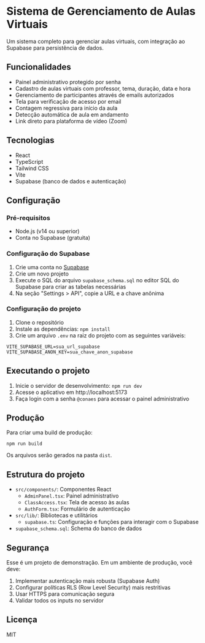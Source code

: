 # Sistema de Gerenciamento de Aulas Virtuais

Um sistema completo para gerenciar aulas virtuais, com integração ao Supabase para persistência de dados.

## Funcionalidades

- Painel administrativo protegido por senha
- Cadastro de aulas virtuais com professor, tema, duração, data e hora
- Gerenciamento de participantes através de emails autorizados
- Tela para verificação de acesso por email
- Contagem regressiva para início da aula
- Detecção automática de aula em andamento
- Link direto para plataforma de vídeo (Zoom)

## Tecnologias

- React
- TypeScript
- Tailwind CSS
- Vite
- Supabase (banco de dados e autenticação)

## Configuração

### Pré-requisitos

- Node.js (v14 ou superior)
- Conta no Supabase (gratuita)

### Configuração do Supabase

1. Crie uma conta no [Supabase](https://supabase.com/)
2. Crie um novo projeto
3. Execute o SQL do arquivo `supabase_schema.sql` no editor SQL do Supabase para criar as tabelas necessárias
4. Na seção "Settings > API", copie a URL e a chave anônima

### Configuração do projeto

1. Clone o repositório
2. Instale as dependências: `npm install`
3. Crie um arquivo `.env` na raiz do projeto com as seguintes variáveis:

```
VITE_SUPABASE_URL=sua_url_supabase
VITE_SUPABASE_ANON_KEY=sua_chave_anon_supabase
```

## Executando o projeto

1. Inicie o servidor de desenvolvimento: `npm run dev`
2. Acesse o aplicativo em http://localhost:5173
3. Faça login com a senha `@conaes` para acessar o painel administrativo

## Produção

Para criar uma build de produção:

```
npm run build
```

Os arquivos serão gerados na pasta `dist`.

## Estrutura do projeto

- `src/components/`: Componentes React
  - `AdminPanel.tsx`: Painel administrativo
  - `ClassAccess.tsx`: Tela de acesso às aulas
  - `AuthForm.tsx`: Formulário de autenticação
- `src/lib/`: Bibliotecas e utilitários
  - `supabase.ts`: Configuração e funções para interagir com o Supabase
- `supabase_schema.sql`: Schema do banco de dados

## Segurança

Esse é um projeto de demonstração. Em um ambiente de produção, você deve:

1. Implementar autenticação mais robusta (Supabase Auth)
2. Configurar políticas RLS (Row Level Security) mais restritivas
3. Usar HTTPS para comunicação segura
4. Validar todos os inputs no servidor

## Licença

MIT 